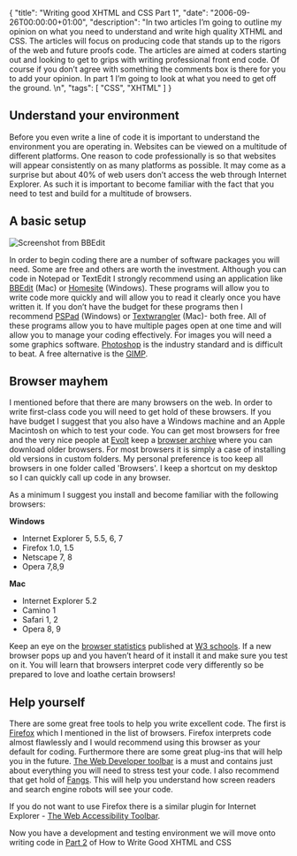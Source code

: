 {
  "title": "Writing good XHTML and CSS Part 1",
  "date": "2006-09-26T00:00:00+01:00",
  "description": "In two articles I&rsquo;m going to outline my opinion on what you need to understand and write high quality XTHML and CSS. The articles will focus on producing code that stands up to the rigors of the web and future proofs code. The articles are aimed at coders starting out and looking to get to grips with writing professional front end code. Of course if you don&rsquo;t agree with something the comments box is there for you to add your opinion. In part 1 I&rsquo;m going to look at what you need to get off the ground. \n",
  "tags": [
    "CSS",
    "XHTML"
  ]
}

## Understand your environment

Before you even write a line of code it is important to understand the environment you are operating in. Websites can be viewed on a multitude of different platforms. One reason to code professionally is so that websites will appear consistently on as many platforms as possible. It may come as a surprise but about 40% of web users don’t access the web through Internet Explorer. As such it is important to become familiar with the fact that you need to test and build for a multitude of browsers.

## A basic setup

![Screenshot from BBEdit][1]

In order to begin coding there are a number of software packages you will need. Some are free and others are worth the investment. Although you can code in Notepad or TextEdit I strongly recommend using an application like [BBEdit][2] (Mac) or [Homesite][3] (Windows). These programs will allow you to write code more quickly and will allow you to read it clearly once you have written it. If you don’t have the budget for these programs then I recommend [PSPad][4] (Windows) or [Textwrangler][5] (Mac)- both free. All of these programs allow you to have multiple pages open at one time and will allow you to manage your coding effectively. For images you will need a some graphics software. [Photoshop][6] is the industry standard and is difficult to beat. A free alternative is the [GIMP][7]. 

## Browser mayhem

I mentioned before that there are many browsers on the web. In order to write first-class code you will need to get hold of these browsers. If you have budget I suggest that you also have a Windows machine and an Apple Macintosh on which to test your code. You can get most browsers for free and the very nice people at [Evolt][8] keep a [browser archive][9] where you can download older browsers. For most browsers it is simply a case of installing old versions in custom folders. My personal preference is too keep all browsers in one folder called 'Browsers'. I keep a shortcut on my desktop so I can quickly call up code in any browser. 

As a minimum I suggest you install and become familiar with the following browsers:

**Windows**

*   Internet Explorer 5, 5.5, 6, 7
*   Firefox 1.0, 1.5
*   Netscape 7, 8
*   Opera 7,8,9

**Mac** 

*   Internet Explorer 5.2
*   Camino 1
*   Safari 1, 2
*   Opera 8, 9

Keep an eye on the [browser statistics][10] published at [W3 schools][11]. If a new browser pops up and you haven’t heard of it install it and make sure you test on it. You will learn that browsers interpret code very differently so be prepared to love and loathe certain browsers!

## Help yourself

There are some great free tools to help you write excellent code. The first is [Firefox][12] which I mentioned in the list of browsers. Firefox interprets code almost flawlessly and I would recommend using this browser as your default for coding. Furthermore there are some great plug-ins that will help you in the future. [The Web Developer toolbar][13] is a must and contains just about everything you will need to stress test your code. I also recommend that get hold of [Fangs][14]. This will help you understand how screen readers and search engine robots will see your code.

If you do not want to use Firefox there is a similar plugin for Internet Explorer - [The Web Accessibility Toolbar][15]. 

Now you have a development and testing environment we will move onto writing code in [Part 2][16] of How to Write Good XHTML and CSS

 [1]: https://shapeshed.com/images/articles/bbedit.png
 [2]: http://www.barebones.com/products/bbedit/
 [3]: http://www.adobe.com/products/homesite/
 [4]: http://www.pspad.com/
 [5]: http://www.barebones.com/products/textwrangler/
 [6]: http://www.adobe.com/products/photoshop/
 [7]: http://www.gimp.org/
 [8]: http://www.evolt.org/
 [9]: http://browsers.evolt.org/
 [10]: http://www.w3schools.com/browsers/browsers_stats.asp
 [11]: http://www.w3schools.com
 [12]: http://www.mozilla.com/firefox/
 [13]: https://addons.mozilla.org/firefox/60/
 [14]: https://addons.mozilla.org/firefox/402/
 [15]: http://www.visionaustralia.org.au/ais/toolbar/
 [16]: https://shapeshed.com/writing_good_xhtml_and_css_part_2/
